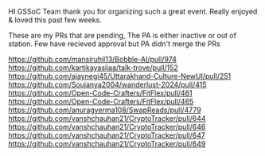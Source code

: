 HI GSSoC Team thank you for organizing such a great event. Really enjoyed & loved this past few weeks.

These are my PRs that are pending, The PA is either inactive or out of station. Few have recieved approval but PA didn't merge the PRs

https://github.com/mansiruhil13/Bobble-AI/pull/974
https://github.com/kartikayasijaa/talk-trove/pull/152
https://github.com/ajaynegi45/Uttarakhand-Culture-NewUI/pull/251
https://github.com/Soujanya2004/wanderlust-2024/pull/415
https://github.com/Open-Code-Crafters/FitFlex/pull/461
https://github.com/Open-Code-Crafters/FitFlex/pull/465
https://github.com/anuragverma108/SwapReads/pull/4779
https://github.com/vanshchauhan21/CryptoTracker/pull/644
https://github.com/vanshchauhan21/CryptoTracker/pull/646
https://github.com/vanshchauhan21/CryptoTracker/pull/647
https://github.com/vanshchauhan21/CryptoTracker/pull/649
